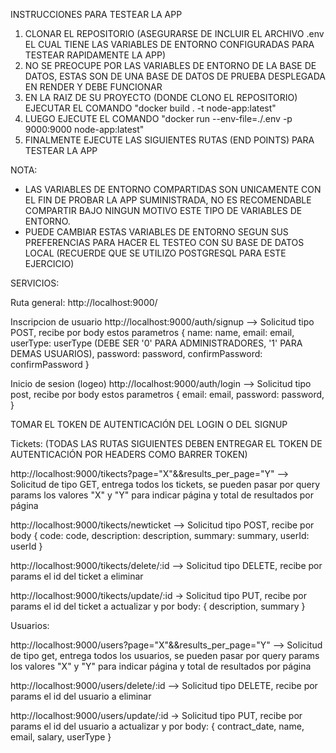 INSTRUCCIONES PARA TESTEAR LA APP

1. CLONAR EL REPOSITORIO (ASEGURARSE DE INCLUIR EL ARCHIVO .env EL CUAL TIENE LAS VARIABLES DE ENTORNO CONFIGURADAS PARA TESTEAR RAPIDAMENTE LA APP)
2. NO SE PREOCUPE POR LAS VARIABLES DE ENTORNO DE LA BASE DE DATOS, ESTAS SON DE UNA BASE DE DATOS DE PRUEBA DESPLEGADA EN RENDER Y DEBE FUNCIONAR
3. EN LA RAIZ DE SU PROYECTO (DONDE CLONO EL REPOSITORIO) EJECUTAR EL COMANDO "docker build . -t node-app:latest"
4. LUEGO EJECUTE EL COMANDO "docker run --env-file=./.env -p 9000:9000  node-app:latest"
5. FINALMENTE EJECUTE LAS SIGUIENTES RUTAS (END POINTS) PARA TESTEAR LA APP

NOTA:
- LAS VARIABLES DE ENTORNO COMPARTIDAS SON UNICAMENTE CON EL FIN DE PROBAR LA APP SUMINISTRADA, NO ES RECOMENDABLE COMPARTIR BAJO NINGUN MOTIVO ESTE TIPO DE VARIABLES DE ENTORNO.
- PUEDE CAMBIAR ESTAS VARIABLES DE ENTORNO SEGUN SUS PREFERENCIAS PARA HACER EL TESTEO CON SU BASE DE DATOS LOCAL (RECUERDE QUE SE UTILIZO POSTGRESQL PARA ESTE EJERCICIO)


SERVICIOS:

Ruta general:
http://localhost:9000/

Inscripcion de usuario
http://localhost:9000/auth/signup
 --> Solicitud tipo POST, recibe por body estos parametros {
            name: name,
            email: email,
            userType: userType (DEBE SER '0' PARA ADMINISTRADORES, '1' PARA DEMAS USUARIOS),
            password: password,
            confirmPassword: confirmPassword
        }

Inicio de sesion (logeo)
http://localhost:9000/auth/login
 --> Solicitud tipo post, recibe por body estos parametros {
            email: email,
            password: password,
        }  


TOMAR EL TOKEN DE AUTENTICACIÓN DEL LOGIN O DEL SIGNUP

Tickets: (TODAS LAS RUTAS SIGUIENTES DEBEN ENTREGAR EL TOKEN DE AUTENTICACIÓN POR HEADERS COMO BARRER TOKEN)

http://localhost:9000/tikects?page="X"&&results_per_page="Y"
--> Solicitud de tipo GET, entrega todos los tickets, se pueden pasar por query params los valores "X" y "Y" para indicar página y total de resultados por página

http://localhost:9000/tikects/newticket
--> Solicitud tipo POST, recibe por body {
            code: code,
            description: description,
            summary: summary,
            userId: userId
        }

http://localhost:9000/tikects/delete/:id
--> Solicitud tipo DELETE, recibe por params el id del ticket a eliminar

http://localhost:9000/tikects/update/:id
-> Solicitud tipo PUT, recibe por params el id del ticket a actualizar y por body: { description, summary }


Usuarios:

http://localhost:9000/users?page="X"&&results_per_page="Y"
--> Solicitud de tipo get, entrega todos los usuarios, se pueden pasar por query params los valores "X" y "Y" para indicar página y total de resultados por página

http://localhost:9000/users/delete/:id
--> Solicitud tipo DELETE, recibe por params el id del usuario a eliminar

http://localhost:9000/users/update/:id
-> Solicitud tipo PUT, recibe por params el id del usuario a actualizar y por body: { contract_date, name, email, salary, userType }
